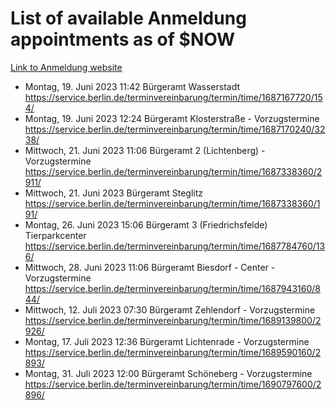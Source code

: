 # List of available Anmeldung appointments as of $NOW
[Link to Anmeldung website](https://service.berlin.de/terminvereinbarung/termin/tag.php?termin=1&anliegen[]=120686&dienstleisterlist=122210,122217,327316,122219,327312,122227,327314,122231,327346,122243,327348,122254,122252,329742,122260,329745,122262,329748,122271,327278,122273,327274,122277,327276,330436,122280,327294,122282,327290,122284,327292,122291,327270,122285,327266,122286,327264,122296,327268,150230,329760,122297,327286,122294,327284,122312,329763,122314,329775,122304,327330,122311,327334,122309,327332,317869,122281,327352,122279,329772,122283,122276,327324,122274,327326,122267,329766,122246,327318,122251,327320,122257,327322,122208,327298,122226,327300&herkunft=http%3A%2F%2Fservice.berlin.de%2Fdienstleistung%2F120686%2F)
- Montag, 19. Juni 2023 11:42 Bürgeramt Wasserstadt https://service.berlin.de/terminvereinbarung/termin/time/1687167720/154/
- Montag, 19. Juni 2023 12:24 Bürgeramt Klosterstraße - Vorzugstermine https://service.berlin.de/terminvereinbarung/termin/time/1687170240/3238/
- Mittwoch, 21. Juni 2023 11:06 Bürgeramt 2 (Lichtenberg) - Vorzugstermine https://service.berlin.de/terminvereinbarung/termin/time/1687338360/2911/
- Mittwoch, 21. Juni 2023  Bürgeramt Steglitz https://service.berlin.de/terminvereinbarung/termin/time/1687338360/191/
- Montag, 26. Juni 2023 15:06 Bürgeramt 3 (Friedrichsfelde) Tierparkcenter https://service.berlin.de/terminvereinbarung/termin/time/1687784760/136/
- Mittwoch, 28. Juni 2023 11:06 Bürgeramt Biesdorf - Center - Vorzugstermine https://service.berlin.de/terminvereinbarung/termin/time/1687943160/844/
- Mittwoch, 12. Juli 2023 07:30 Bürgeramt Zehlendorf - Vorzugstermine https://service.berlin.de/terminvereinbarung/termin/time/1689139800/2926/
- Montag, 17. Juli 2023 12:36 Bürgeramt Lichtenrade - Vorzugstermine https://service.berlin.de/terminvereinbarung/termin/time/1689590160/2893/
- Montag, 31. Juli 2023 12:00 Bürgeramt Schöneberg - Vorzugstermine https://service.berlin.de/terminvereinbarung/termin/time/1690797600/2896/
